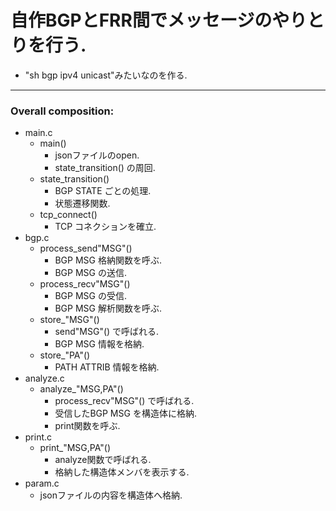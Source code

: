 # 自作BGPとFRR間でメッセージのやりとりを行う.
* "sh bgp ipv4 unicast"みたいなのを作る.

---
### Overall composition: 
* main.c  
    - main()  
        - jsonファイルのopen.  
        - state_transition() の周回.  
    - state_transition()  
        - BGP STATE ごとの処理.  
        - 状態遷移関数.  
    - tcp_connect()  
        - TCP コネクションを確立.  
* bgp.c   
    - process_send"MSG"()
        - BGP MSG 格納関数を呼ぶ.
        - BGP MSG の送信.
    - process_recv"MSG"()
        - BGP MSG の受信.
        - BGP MSG 解析関数を呼ぶ.
    - store_"MSG"()
        - send"MSG"() で呼ばれる.
        - BGP MSG 情報を格納.
    - store_"PA"()
        - PATH ATTRIB 情報を格納. 
* analyze.c
    - analyze_"MSG,PA"()
        - process_recv"MSG"() で呼ばれる.
        - 受信したBGP MSG を構造体に格納.
        - print関数を呼ぶ.
* print.c
    - print_"MSG,PA"()
        - analyze関数で呼ばれる.
        - 格納した構造体メンバを表示する.
* param.c
    - jsonファイルの内容を構造体へ格納.



